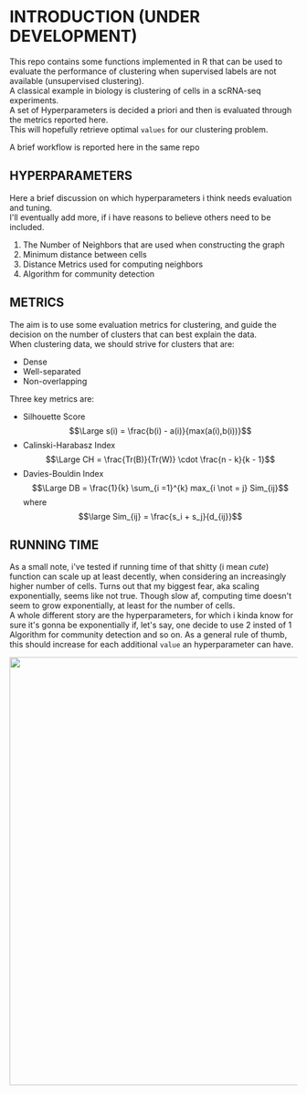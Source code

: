 # INTRODUCTION (UNDER DEVELOPMENT)

This repo contains some functions implemented in R that can be used to evaluate the performance of clustering when supervised labels are not available (unsupervised clustering).  
A classical example in biology is clustering of cells in a scRNA-seq experiments.  
A set of Hyperparameters is decided a priori and then is evaluated through the metrics reported here.  
This will hopefully retrieve optimal `values` for our clustering problem.  

A brief workflow is reported here in the same repo

## HYPERPARAMETERS

Here a brief discussion on which hyperparameters i think needs evaluation and tuning.  
I'll eventually add more, if i have reasons to believe others need to be included.  

1. The Number of Neighbors that are used when constructing the graph
2. Minimum distance between cells
3. Distance Metrics used for computing neighbors
4. Algorithm for community detection

## METRICS

The aim is to use some evaluation metrics for clustering, and guide the decision on the number of clusters that can best explain the data.  
When clustering data, we should strive for clusters that are:
  - Dense  
  - Well-separated  
  - Non-overlapping  

Three key metrics are:
  - Silhouette Score  $$\Large s(i) = \frac{b(i) - a(i)}{max(a(i),b(i))}$$
  - Calinski-Harabasz Index  $$\Large CH = \frac{Tr(B)}{Tr(W)} \cdot \frac{n - k}{k - 1}$$
  - Davies-Bouldin Index $$\Large DB = \frac{1}{k} \sum_{i =1}^{k} max_{i \not = j} Sim_{ij}$$ where $$\large Sim_{ij} = \frac{s_i + s_j}{d_{ij}}$$
  
  ## RUNNING TIME
  
As a small note, i've tested if running time of that shitty (i mean *cute*) function can scale up at least decently, when considering an increasingly higher number of cells. Turns out that my biggest fear, aka scaling exponentially, seems like not true. Though slow af, computing time doesn't seem to grow exponentially, at least for the number of cells.  
A whole different story are the hyperparameters, for which i kinda know for sure it's gonna be exponentially if, let's say, one decide to use 2 insted of 1 Algorithm for community detection and so on. As a general rule of thumb, this should increase for each additional `value` an hyperparameter can have.


<p align="center">
  <img width="900" height="750" src="https://github.com/AndreaMariani-AM/Unsupervised_clustering_eval/blob/main/images/running_time.jpeg">
</p>
